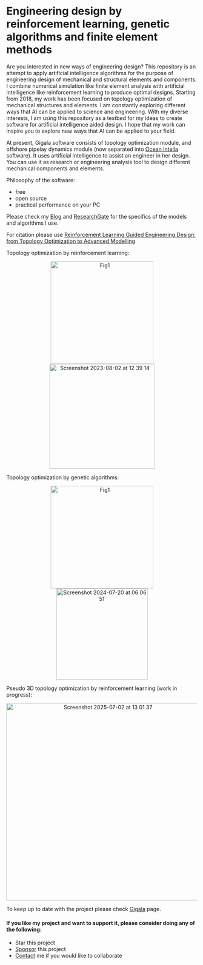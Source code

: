 # Engineering design by reinforcement learning, genetic algorithms and finite element methods

Are you interested in new ways of engineering design? This repository is an attempt to apply artificial intelligence algorithms for the purpose of engineering design of mechanical and structural elements and components. I combine numerical simulation like finite element analysis with artificial intelligence like reinforcement learning to produce optimal designs. Starting from 2018, my work has been focused on topology optimization of mechanical structures and elements. I am constantly exploring different ways that AI can be applied to science and engineering. With my diverse interests, I am using this repository as a testbed for my ideas to create software for artificial intelligence aided design. I hope that my work can inspire you to explore new ways that AI can be applied to your field.

At present, Gigala software consists of topology optimization module, and offshore pipelay dynamics module (now separated into [Ocean Intella](https://github.com/gigatskhondia/ocean_intella) software). It uses artificial intelligence to assist an engineer in her design. You can use it as research or engineering analysis tool to design different mechanical components and elements.

Philosophy  of the software:
* free
* open source
* practical performance on your PC

 
Please check my [Blog](https://gigatskhondia.medium.com/) and [ResearchGate](https://www.researchgate.net/profile/Giorgi-Tskhondia) for the specifics of the models and algorithms I use. 

For citation please use [Reinforcement Learning Guided Engineering Design: from Topology Optimization to Advanced Modelling](https://jngr5.com/index.php/journal-of-next-generation-resea/article/view/95) 

Topology optimization by reinforcement learning:
<p align="center">
<img width="271" alt="Fig1" src="https://github.com/gigatskhondia/gigala/assets/31343916/f01f768f-9435-4d7f-9f73-4ff5f6826ece"><img width="277" alt="Screenshot 2023-08-02 at 12 39 14" src="https://github.com/gigatskhondia/gigala/assets/31343916/e97365d9-71cc-4c15-a790-4cb04037c163">
</p>

Topology optimization by genetic algorithms:
<p align="center">
 <img width="271" alt="Fig1" src="https://github.com/gigatskhondia/gigala/assets/31343916/f01f768f-9435-4d7f-9f73-4ff5f6826ece"><img width="241" alt="Screenshot 2024-07-20 at 06 06 51" src="https://github.com/user-attachments/assets/c06d482a-55f9-458b-ad03-8c5519c966d7">
</p>

Pseudo 3D topology optimization by reinforcement learning (work in progress):
<p align="center">
<img width="521" alt="Screenshot 2025-07-02 at 13 01 37" src="https://github.com/user-attachments/assets/c2b63101-3423-4297-bc31-d2603caf098c" />
</p>

To keep up to date with the project please check [Gigala](https://gigala.io/) page.

#### If you like my project and want to support it, please consider doing any of the following: ####
* Star this project
* [Sponsor](https://www.paypal.me/gigatskhondia) this project 
* [Contact](https://gigala.io/) me if you would like to collaborate
